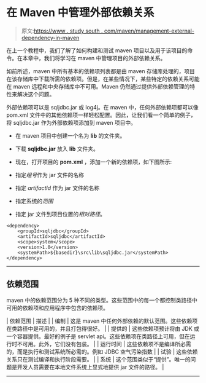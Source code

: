 # 在 Maven 中管理外部依赖关系

> 原文:[https://www . study south . com/maven/management-external-dependency-in-maven](https://www.studytonight.com/maven/managing-external-dependency-in-maven)

在上一个教程中，我们了解了如何构建和测试 maven 项目以及用于该项目的命令。在本章中，我们将学习在 maven 中管理项目的外部依赖关系。

如前所述，maven 中所有基本的依赖项列表都是由 maven 存储库处理的，项目在该存储库中下载所需的依赖项。但是，在某些情况下，某些特定的依赖关系可能在 maven 远程和中央存储库中不可用。Maven 仍然通过提供外部依赖管理的特性来解决这个问题。

外部依赖项可以是 sqljdbc.jar 或 log4j。在 maven 中，任何外部依赖项都可以像 pom.xml 文件中的其他依赖项一样轻松配置。因此，让我们看一个简单的例子，将 sqljdbc.jar 作为外部依赖项添加到 maven 项目中。

*   在 maven 项目中创建一个名为 **lib** 的文件夹。
*   下载 **sqljdbc.jar** 放入 **lib** 文件夹。
*   现在，打开项目的 **pom.xml** ，添加一个新的依赖项，如下图所示:

*   指定*组号*作为 jar 文件的名称
*   指定 *artifactId* 作为 jar 文件的名称
*   指定系统的*范围*
*   指定 jar 文件到项目位置的*相对路径*。

```
<dependency>
	<groupId>sqljdbc</groupId>
	<artifactId>sqljdbc</artifactId>
	<scope>system</scope>
	<version>1.0</version>
	<systemPath>${basedir}\src\lib\sqljdbc.jar</systemPath>
</dependency>
```

* * *

## 依赖范围

maven 中的依赖范围分为 5 种不同的类型。这些范围中的每一个都控制类路径中可用的依赖项和应用程序中包含的依赖项。

| 依赖范围 | 描述 |
| 编制 | 这是 maven 中任何外部依赖的默认范围。这些依赖项在类路径中是可用的，并且打包得很好。 |
| 提供的 | 这些依赖项预计将由 JDK 或一个容器提供。最好的例子是 servlet api。这些依赖项在类路径上可用，但在运行时不可用。此外，它们没有包装。 |
| 运行时间 | 这些依赖项不是编译所必需的，而是执行和测试系统所必需的。例如 JDBC 空气污染指数 |
| 试验 | 这些依赖关系只在测试编译和执行阶段需要。 |
| 系统 | 这个范围类似于“提供”。唯一的问题是开发人员需要在本地文件系统上显式地提供 jar 文件的路径。 |

* * *